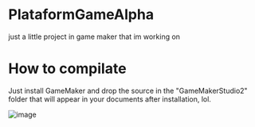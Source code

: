 # PlataformGameAlpha
just a little project in game maker that im working on
# How to compilate
Just install GameMaker and drop the source in the "GameMakerStudio2" folder that will appear in your documents after installation, lol.

![image](https://user-images.githubusercontent.com/87387090/159506081-bd08be35-8b09-4864-8067-90218eabcba0.png)
